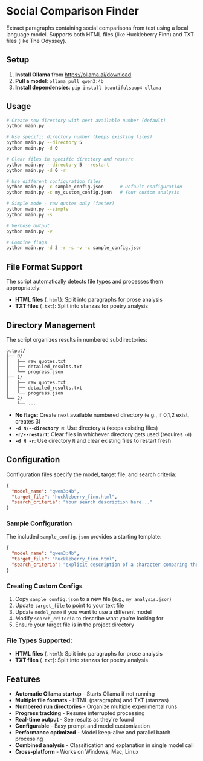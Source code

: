 # Social Comparison Finder

Extract paragraphs containing social comparisons from text using a local language model. Supports both HTML files (like Huckleberry Finn) and TXT files (like The Odyssey).

## Setup

1. **Install Ollama** from https://ollama.ai/download
2. **Pull a model**: `ollama pull qwen3:4b`
3. **Install dependencies**: `pip install beautifulsoup4 ollama`

## Usage

```bash
# Create new directory with next available number (default)
python main.py

# Use specific directory number (keeps existing files)
python main.py --directory 5
python main.py -d 0

# Clear files in specific directory and restart
python main.py --directory 5 --restart
python main.py -d 0 -r

# Use different configuration files
python main.py -c sample_config.json      # Default configuration
python main.py -c my_custom_config.json   # Your custom analysis

# Simple mode - raw quotes only (faster)
python main.py --simple
python main.py -s

# Verbose output
python main.py -v

# Combine flags
python main.py -d 3 -r -s -v -c sample_config.json
```

## File Format Support

The script automatically detects file types and processes them appropriately:

- **HTML files** (`.html`): Split into paragraphs for prose analysis
- **TXT files** (`.txt`): Split into stanzas for poetry analysis

## Directory Management

The script organizes results in numbered subdirectories:

```
output/
├── 0/
│   ├── raw_quotes.txt
│   ├── detailed_results.txt
│   └── progress.json
├── 1/
│   ├── raw_quotes.txt
│   ├── detailed_results.txt
│   └── progress.json
└── 2/
    └── ...
```

- **No flags**: Create next available numbered directory (e.g., if 0,1,2 exist, creates 3)
- **`-d N/--directory N`**: Use directory `N` (keeps existing files)
- **`-r/--restart`**: Clear files in whichever directory gets used (requires `-d`)
- **`-d N -r`**: Use directory `N` and clear existing files to restart fresh

## Configuration

Configuration files specify the model, target file, and search criteria:

```json
{
  "model_name": "qwen3:4b",
  "target_file": "huckleberry_finn.html",
  "search_criteria": "Your search description here..."
}
```

### Sample Configuration

The included `sample_config.json` provides a starting template:

```json
{
  "model_name": "qwen3:4b",
  "target_file": "huckleberry_finn.html",
  "search_criteria": "explicit description of a character comparing themselves to another person"
}
```

### Creating Custom Configs

1. Copy `sample_config.json` to a new file (e.g., `my_analysis.json`)
2. Update `target_file` to point to your text file 
3. Update `model_name` if you want to use a different model
4. Modify `search_criteria` to describe what you're looking for
5. Ensure your target file is in the project directory

### File Types Supported:
- **HTML files** (`.html`): Split into paragraphs for prose analysis
- **TXT files** (`.txt`): Split into stanzas for poetry analysis

## Features

- **Automatic Ollama startup** - Starts Ollama if not running
- **Multiple file formats** - HTML (paragraphs) and TXT (stanzas)
- **Numbered run directories** - Organize multiple experimental runs
- **Progress tracking** - Resume interrupted processing
- **Real-time output** - See results as they're found
- **Configurable** - Easy prompt and model customization
- **Performance optimized** - Model keep-alive and parallel batch processing
- **Combined analysis** - Classification and explanation in single model call
- **Cross-platform** - Works on Windows, Mac, Linux
